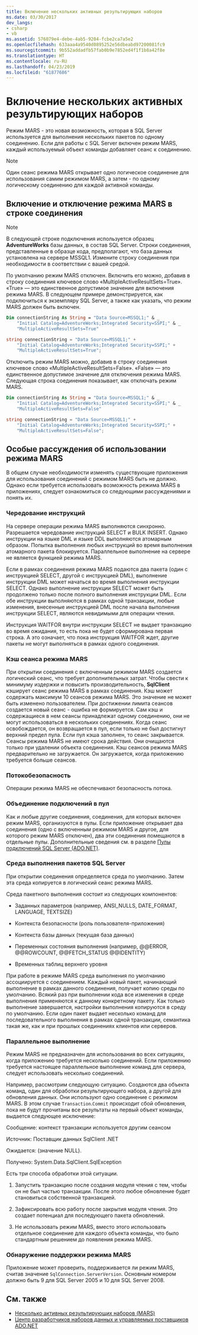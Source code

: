 ```yaml
---
title: Включение нескольких активных результирующих наборов
ms.date: 03/30/2017
dev_langs:
- csharp
- vb
ms.assetid: 576079e4-debe-4ab5-9204-fcbe2ca7a5e2
ms.openlocfilehash: 633aaa4a9540d0895252e56dbeabd97200081fc9
ms.sourcegitcommit: 9b552addadfb57fab0b9e7852ed4f1f1b8a42f8e
ms.translationtype: HT
ms.contentlocale: ru-RU
ms.lasthandoff: 04/23/2019
ms.locfileid: "61877686"
---
```

# <a name="enabling-multiple-active-result-sets"></a>Включение нескольких активных результирующих наборов
Режим MARS - это новая возможность, которая в SQL Server используется для выполнения нескольких пакетов по одному соединению. Если для работы с SQL Server включен режим MARS, каждый используемый объект команды добавляет сеанс к соединению.  
  
> [!NOTE]
>  Один сеанс режима MARS открывает одно логическое соединение для использования самим режимом MARS, а затем - по одному логическому соединению для каждой активной команды.  
  
## <a name="enabling-and-disabling-mars-in-the-connection-string"></a>Включение и отключение режима MARS в строке соединения  
  
> [!NOTE]
>  В следующей строке подключения используется образец **AdventureWorks** базы данных, в состав SQL Server. Строки соединения, представленные в образце кода, предполагают, что база данных установлена на сервере MSSQL1. Измените строку соединения при необходимости в соответствии с вашей средой.  
  
 По умолчанию режим MARS отключен. Включить его можно, добавив в строку соединения ключевое слово «MultipleActiveResultSets=True». «True» — это единственное допустимое значение для включения режима MARS. В следующем примере демонстрируется, как подключиться к экземпляру SQL Server, а также как указать, что режим MARS должен быть включен.  
  
```vb  
Dim connectionString As String = "Data Source=MSSQL1;" & _  
    "Initial Catalog=AdventureWorks;Integrated Security=SSPI;" & _  
    "MultipleActiveResultSets=True"  
```  
  
```csharp  
string connectionString = "Data Source=MSSQL1;" +   
    "Initial Catalog=AdventureWorks;Integrated Security=SSPI;" +  
    "MultipleActiveResultSets=True";  
```  
  
 Отключить режим MARS можно, добавив в строку соединения ключевое слово «MultipleActiveResultSets=False». «False» — это единственное допустимое значение для отключения режима MARS. Следующая строка соединения показывает, как отключать режим MARS.  
  
```vb  
Dim connectionString As String = "Data Source=MSSQL1;" & _  
    "Initial Catalog=AdventureWorks;Integrated Security=SSPI;" & _  
    "MultipleActiveResultSets=False"  
```  
  
```csharp  
string connectionString = "Data Source=MSSQL1;" +   
    "Initial Catalog=AdventureWorks;Integrated Security=SSPI;" +  
    "MultipleActiveResultSets=False";  
```  
  
## <a name="special-considerations-when-using-mars"></a>Особые рассуждения об использовании режима MARS  
 В общем случае необходимости изменять существующие приложения для использования соединений с режимом MARS быть не должно. Однако если требуется использовать возможность режима MARS в приложениях, следует ознакомиться со следующими рассуждениями и понять их.  
  
### <a name="statement-interleaving"></a>Чередование инструкций  
 На сервере операции режима MARS выполняются синхронно. Разрешается чередование инструкций SELECT и BULK INSERT. Однако инструкции на языке DML и языке DDL выполняются атомарным образом. Попытка выполнения любых инструкций во время выполнения атомарного пакета блокируется. Параллельное выполнение на сервере не является функцией режима MARS.  
  
 Если в рамках соединения режима MARS подаются два пакета (один с инструкцией SELECT, другой с инструкцией DML), выполнение инструкции DML может начаться во время выполнения инструкции SELECT. Однако выполнение инструкции SELECT может быть продолжено только после полного выполнения инструкции DML. Если обе инструкции выполняются в рамках одной транзакции, любые изменения, внесенные инструкцией DML после начала выполнения инструкции SELECT, являются невидимыми для операции чтения.  
  
 Инструкция WAITFOR внутри инструкции SELECT не выдает транзакцию во время ожидания, то есть пока не будет сформирована первая строка. А это означает, что пока инструкция WAITFOR ждет, другие пакеты не могут выполняться в рамках одного соединения.  
  
### <a name="mars-session-cache"></a>Кэш сеанса режима MARS  
 При открытии соединения с включенным режимом MARS создается логический сеанс, что требует дополнительных затрат. Чтобы свести к минимуму издержки и повысить производительность, **SqlClient** кэширует сеанс режима MARS в рамках соединения. Кэш может содержать максимум 10 сеансов режима MARS. Это значение не может быть изменено пользователем. При достижении лимита сеансов создается новый сеанс - ошибка не формируется. Сам кэш и содержащиеся в нем сеансы принадлежат одному соединению, они не могут использоваться в нескольких соединениях. Когда сеанс освобождается, он возвращается в пул, если только не был достигнут верхний предел пула. Если пул кэша заполнен, то сеанс закрывается. Сеансы режима MARS не имеют срока действия. Они очищаются только при удалении объекта соединения. Кэш сеансов режима MARS предварительно не загружается. Он загружается, когда приложению требуется больше сеансов.  
  
### <a name="thread-safety"></a>Потокобезопасность  
 Операции режима MARS не обеспечивают безопасность потока.  
  
### <a name="connection-pooling"></a>Объединение подключений в пул  
 Как и любые другие соединения, соединения, для которых включен режим MARS, организуются в пулы. Если приложение открывает два соединения (одно с включенным режимом MARS и другое, для которого режим MARS отключен), два эти соединения помещаются в отдельные пулы. Дополнительные сведения см. в разделе [Пулы подключений SQL Server (ADO.NET)](../../../../../docs/framework/data/adonet/sql-server-connection-pooling.md).  
  
### <a name="sql-server-batch-execution-environment"></a>Среда выполнения пакетов SQL Server  
 При открытии соединения определяется среда по умолчанию. Затем эта среда копируется в логический сеанс режима MARS.  
  
 Среда пакетного выполнения состоит из следующих компонентов:  
  
- Заданных параметров (например, ANSI_NULLS, DATE_FORMAT, LANGUAGE, TEXTSIZE)  
  
- Контекста безопасности (роль пользователя-приложения)  
  
- Контекста базы данных (текущая база данных)  
  
- Переменных состояния выполнения (например, @@ERROR, @@ROWCOUNT, @@FETCH_STATUS @@IDENTITY)  
  
- Временных таблиц верхнего уровня  
  
 При работе в режиме MARS среда выполнения по умолчанию ассоциируется с соединением. Каждый новый пакет, начинающий выполнение в рамках данного соединения, получает копию среды по умолчанию. Всякий раз при выполнении кода все изменения в среде выполнения применяются к данному конкретному пакету. Как только выполнение завершается, настройки выполнения копируются в среду по умолчанию. Если один пакет выдает несколько команд для последовательного выполнения в рамках одной транзакции, семантика такая же, как и при прошлых соединениях клиентов или серверов.  
  
### <a name="parallel-execution"></a>Параллельное выполнение  
 Режим MARS не предназначен для использования во всех ситуациях, когда приложению требуется несколько соединений. Если приложению требуется настоящее параллельное выполнение команд для сервера, следует использовать несколько соединений.  
  
 Например, рассмотрим следующую ситуацию. Создаются два объекта команд, один для обработки результирующего набора, а другой для обновления данных. Они используют одно соединение с режимом MARS. В этом случае `Transaction`.`Commit` происходит сбой обновления, пока не будут прочитаны все результаты на первый объект команды, выдается следующее исключение:  
  
 Сообщение: контекст транзакции используется другим сеансом  
  
 Источник: Поставщик данных SqlClient .NET  
  
 Ожидается: (значение NULL).  
  
 Получено: System.Data.SqlClient.SqlException  
  
 Есть три способа обработки этой ситуации.  
  
1. Запустить транзакцию после создания модуля чтения с тем, чтобы он не был частью транзакции. После этого любое обновление будет становиться собственной транзакцией.  
  
2. Зафиксировать всю работу после закрытия модуля чтения. Это создает потенциал для последующего пакета обновлений.  
  
3. Не использовать режим MARS, вместо этого использовать отдельное соединение для каждого объекта команды, что было стандартным решением до появления режима MARS.  
  
### <a name="detecting-mars-support"></a>Обнаружение поддержки режима MARS  
 Приложение может проверить, поддерживается ли режим MARS, считав значение `SqlConnection.ServerVersion`. Основным номером должно быть 9 для SQL Server 2005 и 10 для SQL Server 2008.  
  
## <a name="see-also"></a>См. также

- [Несколько активных результирующих наборов (MARS)](../../../../../docs/framework/data/adonet/sql/multiple-active-result-sets-mars.md)
- [Центр разработчиков наборов данных и управляемых поставщиков ADO.NET](https://go.microsoft.com/fwlink/?LinkId=217917)
